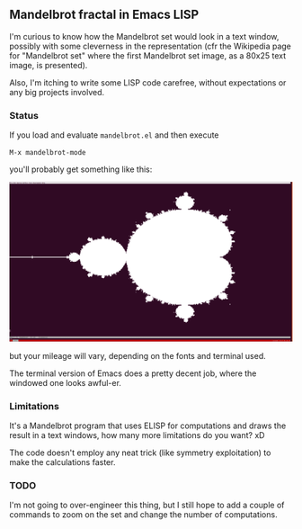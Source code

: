 ## Mandelbrot fractal in Emacs LISP

I'm curious to know how the Mandelbrot set would look in a text window, possibly with some cleverness in the representation (cfr the Wikipedia page for "Mandelbrot set" where the first Mandelbrot set image, as a 80x25 text image, is presented).

Also, I'm itching to write some LISP code carefree, without expectations or any big projects involved.

### Status

If you load and evaluate `mandelbrot.el` and then execute

    M-x mandelbrot-mode
    
you'll probably get something like this: 

![Mandelbrot, second  draft](https://raw.githubusercontent.com/R1ck77/elisp-mandelbrot/master/images/mehndelbrot.png)

but your mileage will vary, depending on the fonts and terminal used.

The terminal version of Emacs does a pretty decent job, where the windowed one looks awful-er.

### Limitations

It's a Mandelbrot program that uses ELISP for computations and draws the result in a text windows, how many more limitations do you want? xD

The code doesn't employ any neat trick (like symmetry exploitation) to make the calculations faster.

### TODO

I'm not going to over-engineer this thing, but I still hope to add a couple of commands to zoom on the set and change the number of computations.
    

    


